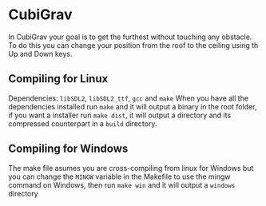 # CubiGrav
In CubiGrav your goal is to get the furthest without touching any obstacle.
To do this you can change your position from the roof to the ceiling using th Up and Down keys.

Compiling for Linux
-------------------

Dependencies: `libSDL2`, `libSDL2_ttf`, `gcc` and `make`
When you have all the dependencies installed run `make` and it will output a binary in the root folder,
if you want a installer run `make dist`, it will output a directory and its compressed counterpart in a `build` directory.

Compiling for Windows
---------------------
The make file asumes you are cross-compiling from linux for Windows but you can change the `MINGW` variable in the Makefile to use the mingw command on Windows, then run `make win` and it will output a `windows` directory
